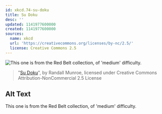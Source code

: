 ```yaml
---
id: xkcd.74-su-doku
title: Su Doku
desc: ''
updated: 1141977600000
created: 1141977600000
sources:
  name: xkcd
  url: 'https://creativecommons.org/licenses/by-nc/2.5/'
  license: Creative Commons 2.5
---
```

![This one is from the Red Belt collection, of 'medium' difficulty.](https://imgs.xkcd.com/comics/su_doku.jpg)
> "[Su Doku](https://xkcd.com/74/)", by Randall Munroe, licensed under Creative Commons Attribution-NonCommercial 2.5 License

## Alt Text
This one is from the Red Belt collection, of 'medium' difficulty.
